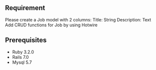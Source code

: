 ## Requirement
Please create a Job model with 2 columns:
Title: String
Description: Text
Add CRUD functions for Job by using Hotwire

## Prerequisites
- Ruby 3.2.0
- Rails 7.0
- Mysql 5.7


